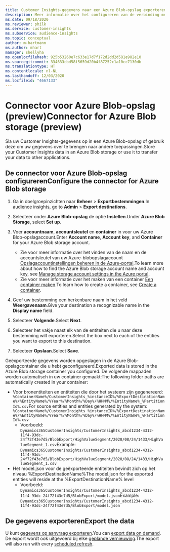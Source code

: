 ```yaml
---
title: Customer Insights-gegevens naar een Azure Blob-opslag exporteren
description: Meer informatie over het configureren van de verbinding met Azure Blob-opslag.
ms.date: 09/18/2020
ms.reviewer: philk
ms.service: customer-insights
ms.subservice: audience-insights
ms.topic: conceptual
author: m-hartmann
ms.author: mhart
manager: shellyha
ms.openlocfilehash: 925b53260e7c633e17d7f172d2dd2d581e982e10
ms.sourcegitcommit: 334633cbd58f5659d20b4f87252c1a10cc7130db
ms.translationtype: HT
ms.contentlocale: nl-NL
ms.lasthandoff: 12/03/2020
ms.locfileid: "4667133"
---
```

# <a name="connector-for-azure-blob-storage-preview"></a><span data-ttu-id="f080a-103">Connector voor Azure Blob-opslag (preview)</span><span class="sxs-lookup"><span data-stu-id="f080a-103">Connector for Azure Blob storage (preview)</span></span>

<span data-ttu-id="f080a-104">Sla uw Customer Insights-gegevens op in een Azure Blob-opslag of gebruik deze om uw gegevens over te brengen naar andere toepassingen.</span><span class="sxs-lookup"><span data-stu-id="f080a-104">Store your Customer Insights data in an Azure Blob storage or use it to transfer your data to other applications.</span></span>

## <a name="configure-the-connector-for-azure-blob-storage"></a><span data-ttu-id="f080a-105">De connector voor Azure Blob-opslag configureren</span><span class="sxs-lookup"><span data-stu-id="f080a-105">Configure the connector for Azure Blob storage</span></span>

1. <span data-ttu-id="f080a-106">Ga in doelgroepinzichten naar **Beheer** > **Exportbestemmingen**.</span><span class="sxs-lookup"><span data-stu-id="f080a-106">In audience insights, go to **Admin** > **Export destinations**.</span></span>

1. <span data-ttu-id="f080a-107">Selecteer onder **Azure Blob-opslag** de optie **Instellen**.</span><span class="sxs-lookup"><span data-stu-id="f080a-107">Under **Azure Blob Storage**, select **Set up**.</span></span>

1. <span data-ttu-id="f080a-108">Voer **accountnaam**, **accountsleutel** en **container** in voor uw Azure Blob-opslagaccount.</span><span class="sxs-lookup"><span data-stu-id="f080a-108">Enter **Account name**, **Account key**, and **Container** for your Azure Blob storage account.</span></span>
    - <span data-ttu-id="f080a-109">Zie voor meer informatie over het vinden van de naam en de accountsleutel van uw Azure-blobopslagaccount [Opslagaccountinstellingen beheren in de Azure-portal](https://docs.microsoft.com/azure/storage/common/storage-account-manage).</span><span class="sxs-lookup"><span data-stu-id="f080a-109">To learn more about how to find the Azure Blob storage account name and account key, see [Manage storage account settings in the Azure portal](https://docs.microsoft.com/azure/storage/common/storage-account-manage).</span></span>
    - <span data-ttu-id="f080a-110">Zie voor meer informatie over het maken van een container [Een container maken](https://docs.microsoft.com/azure/storage/blobs/storage-quickstart-blobs-portal#create-a-container).</span><span class="sxs-lookup"><span data-stu-id="f080a-110">To learn how to create a container, see [Create a container](https://docs.microsoft.com/azure/storage/blobs/storage-quickstart-blobs-portal#create-a-container).</span></span>

1. <span data-ttu-id="f080a-111">Geef uw bestemming een herkenbare naam in het veld **Weergavenaam**.</span><span class="sxs-lookup"><span data-stu-id="f080a-111">Give your destination a recognizable name in the **Display name** field.</span></span>

1. <span data-ttu-id="f080a-112">Selecteer **Volgende**.</span><span class="sxs-lookup"><span data-stu-id="f080a-112">Select **Next**.</span></span>

1. <span data-ttu-id="f080a-113">Selecteer het vakje naast elk van de entiteiten die u naar deze bestemming wilt exporteren.</span><span class="sxs-lookup"><span data-stu-id="f080a-113">Select the box next to each of the entities you want to export to this destination.</span></span>

1. <span data-ttu-id="f080a-114">Selecteer **Opslaan**.</span><span class="sxs-lookup"><span data-stu-id="f080a-114">Select **Save**.</span></span>

<span data-ttu-id="f080a-115">Geëxporteerde gegevens worden opgeslagen in de Azure Blob-opslagcontainer die u hebt geconfigureerd.</span><span class="sxs-lookup"><span data-stu-id="f080a-115">Exported data is stored in the Azure Blob storage container you configured.</span></span> <span data-ttu-id="f080a-116">De volgende mappaden worden automatisch in uw container gemaakt:</span><span class="sxs-lookup"><span data-stu-id="f080a-116">The following folder paths are automatically created in your container:</span></span>

- <span data-ttu-id="f080a-117">Voor bronentiteiten en entiteiten die door het systeem zijn gegenereerd: `%ContainerName%/CustomerInsights_%instanceID%/%ExportDestinationName%/%EntityName%/%Year%/%Month%/%Day%/%HHMM%/%EntityName%_%PartitionId%.csv`</span><span class="sxs-lookup"><span data-stu-id="f080a-117">For source entities and entities generated by the system: `%ContainerName%/CustomerInsights_%instanceID%/%ExportDestinationName%/%EntityName%/%Year%/%Month%/%Day%/%HHMM%/%EntityName%_%PartitionId%.csv`</span></span>
  - <span data-ttu-id="f080a-118">Voorbeeld: `Dynamics365CustomerInsights/CustomerInsights_abcd1234-4312-11f4-93dc-24f72f43e7d5/BlobExport/HighValueSegment/2020/08/24/1433/HighValueSegment_1.csv`</span><span class="sxs-lookup"><span data-stu-id="f080a-118">Example: `Dynamics365CustomerInsights/CustomerInsights_abcd1234-4312-11f4-93dc-24f72f43e7d5/BlobExport/HighValueSegment/2020/08/24/1433/HighValueSegment_1.csv`</span></span>
- <span data-ttu-id="f080a-119">Het model.json voor de geëxporteerde entiteiten bevindt zich op het niveau %ExportDestinationName%</span><span class="sxs-lookup"><span data-stu-id="f080a-119">The model.json for the exported entities will reside at the %ExportDestinationName% level</span></span>
  - <span data-ttu-id="f080a-120">Voorbeeld: `Dynamics365CustomerInsights/CustomerInsights_abcd1234-4312-11f4-93dc-24f72f43e7d5/BlobExport/model.json`</span><span class="sxs-lookup"><span data-stu-id="f080a-120">Example: `Dynamics365CustomerInsights/CustomerInsights_abcd1234-4312-11f4-93dc-24f72f43e7d5/BlobExport/model.json`</span></span>

## <a name="export-the-data"></a><span data-ttu-id="f080a-121">De gegevens exporteren</span><span class="sxs-lookup"><span data-stu-id="f080a-121">Export the data</span></span>

<span data-ttu-id="f080a-122">U kunt [gegevens op aanvraag exporteren](/export-destinations.md#export-data-on-demand).</span><span class="sxs-lookup"><span data-stu-id="f080a-122">You can [export data on demand](/export-destinations.md#export-data-on-demand).</span></span> <span data-ttu-id="f080a-123">De export wordt ook uitgevoerd bij elke [geplande vernieuwing](system.md#schedule-tab).</span><span class="sxs-lookup"><span data-stu-id="f080a-123">The export will also run with every [scheduled refresh](system.md#schedule-tab).</span></span>
